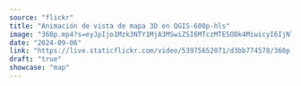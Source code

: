 ```yaml
---
source: "flickr"
title: "Animación de vista de mapa 3D en QGIS-600p-hls"
image: "360p.mp4?s=eyJpIjo1Mzk3NTY1MjA3MSwiZSI6MTczMTE5ODk4MiwicyI6IjNlMTYzMzgyZTBkYmJjNmMxNjhjYTk3ZTNhZjE2MzNjMjFjMzQ5MGMiLCJ2IjoxfQ.mp4"
date: "2024-09-06"
link: "https://live.staticflickr.com/video/53975652071/d3bb774578/360p.mp4?s=eyJpIjo1Mzk3NTY1MjA3MSwiZSI6MTczMTE5ODk4MiwicyI6IjNlMTYzMzgyZTBkYmJjNmMxNjhjYTk3ZTNhZjE2MzNjMjFjMzQ5MGMiLCJ2IjoxfQ"
draft: "true"
showcase: "map"
---
```

